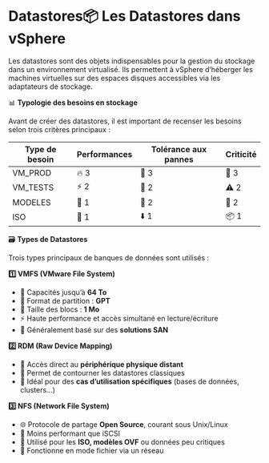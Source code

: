 # Datastores📦 **Les Datastores dans vSphere**

Les datastores sont des objets indispensables pour la gestion du stockage dans un environnement virtualisé. Ils permettent à vSphere d’héberger les machines virtuelles sur des espaces disques accessibles via les adaptateurs de stockage.



📊 **Typologie des besoins en stockage**

Avant de créer des datastores, il est important de recenser les besoins selon trois critères principaux :

| **Type de besoin** | **Performances** | **Tolérance aux pannes** | **Criticité** |
|--------------------|------------------|--------------------------|---------------|
| VM_PROD            | 🔥 3             | 🔁 3                     | 🚨 3          |
| VM_TESTS           | ⚡️ 2             | 🔄 2                     | ⚠️ 2          |
| MODELES            | 🧩 1             | 💾 2                     | 📁 2          |
| ISO                | 🧊 1             | ⬇️ 1                     | 📦 1          |



🗃️ **Types de Datastores**

Trois types principaux de banques de données sont utilisés :



**1️⃣ VMFS (VMware File System)**

- 📏 Capacités jusqu’à **64 To**
- 📂 Format de partition : **GPT**
- 🔢 Taille des blocs : **1 Mo**
- ⚡️ Haute performance et accès simultané en lecture/écriture
- 💽 Généralement basé sur des **solutions SAN**



**2️⃣ RDM (Raw Device Mapping)**

- 🧲 Accès direct au **périphérique physique distant**
- 🔄 Permet de contourner les datastores classiques
- 🎯 Idéal pour des **cas d’utilisation spécifiques** (bases de données, clusters…)



**3️⃣ NFS (Network File System)**

- 🌐 Protocole de partage **Open Source**, courant sous Unix/Linux
- 🐢 Moins performant que iSCSI
- 📁 Utilisé pour les **ISO, modèles OVF** ou données peu critiques
- 📶 Fonctionne en mode fichier via un réseau
